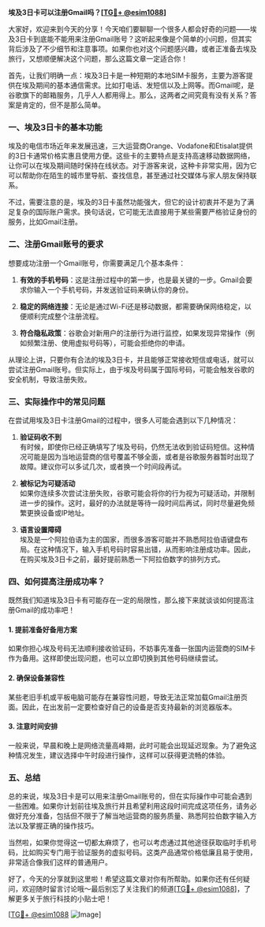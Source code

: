 **埃及3日卡可以注册Gmail吗？[[TG💪+ @esim1088](https://t.me/s/esim1088)]**

大家好，欢迎来到今天的分享！今天咱们要聊聊一个很多人都会好奇的问题——埃及3日卡到底能不能用来注册Gmail账号？这听起来像是个简单的小问题，但其实背后涉及了不少细节和注意事项。如果你也对这个问题感兴趣，或者正准备去埃及旅行，又想顺便解决这个问题，那么这篇文章一定适合你！

首先，让我们明确一点：埃及3日卡是一种短期的本地SIM卡服务，主要为游客提供在埃及期间的基本通信需求。比如打电话、发短信以及上网等。而Gmail呢，是谷歌旗下的邮箱服务，几乎人人都用得上。那么，这两者之间究竟有没有关系？答案是肯定的，但不是那么简单。

### 一、埃及3日卡的基本功能

埃及的电信市场近年来发展迅速，三大运营商Orange、Vodafone和Etisalat提供的3日卡通常价格实惠且使用方便。这些卡的主要特点是支持高速移动数据网络，让你可以在埃及期间随时保持在线状态。对于游客来说，这种卡非常实用，因为它可以帮助你在陌生的城市里导航、查找信息，甚至通过社交媒体与家人朋友保持联系。

不过，需要注意的是，埃及的3日卡虽然功能强大，但它的设计初衷并不是为了满足复杂的国际账户需求。换句话说，它可能无法直接用于某些需要严格验证身份的服务，比如Gmail注册。

### 二、注册Gmail账号的要求

想要成功注册一个Gmail账号，你需要满足几个基本条件：

1. **有效的手机号码**：这是注册过程中的第一步，也是最关键的一步。Gmail会要求你输入一个手机号码，并发送验证码来确认你的身份。
   
2. **稳定的网络连接**：无论是通过Wi-Fi还是移动数据，都需要确保网络稳定，以便顺利完成整个注册流程。

3. **符合隐私政策**：谷歌会对新用户的注册行为进行监控，如果发现异常操作（例如频繁注册、使用虚拟号码等），可能会拒绝你的申请。

从理论上讲，只要你有合法的埃及3日卡，并且能够正常接收短信或电话，就可以尝试注册Gmail账号。但实际上，由于埃及号码属于国际号码，可能会触发谷歌的安全机制，导致注册失败。

### 三、实际操作中的常见问题

在尝试用埃及3日卡注册Gmail的过程中，很多人可能会遇到以下几种情况：

1. **验证码收不到**  
   有时候，即使你已经正确填写了埃及号码，仍然无法收到验证码短信。这种情况可能是因为当地运营商的信号覆盖不够全面，或者是谷歌服务器暂时出现了故障。建议你可以多试几次，或者换一个时间段再试。

2. **被标记为可疑活动**  
   如果你连续多次尝试注册失败，谷歌可能会将你的行为视为可疑活动，并限制进一步的操作。这时，最好的办法就是等待一段时间后再试，同时尽量避免频繁更换设备或IP地址。

3. **语言设置障碍**  
   埃及是一个阿拉伯语为主的国家，而很多游客可能并不熟悉阿拉伯语键盘布局。在这种情况下，输入手机号码时容易出错，从而影响注册成功率。因此，在购买埃及3日卡之前，最好提前熟悉一下阿拉伯数字的排列方式。

### 四、如何提高注册成功率？

既然我们知道埃及3日卡有可能存在一定的局限性，那么接下来就谈谈如何提高注册Gmail的成功率吧！

#### 1. 提前准备好备用方案
如果你担心埃及号码无法顺利接收验证码，不妨事先准备一张国内运营商的SIM卡作为备用。这样即使出现问题，也可以立即切换到其他号码继续尝试。

#### 2. 确保设备兼容性
某些老旧手机或平板电脑可能存在兼容性问题，导致无法正常加载Gmail注册页面。因此，在出发前一定要检查好自己的设备是否支持最新的浏览器版本。

#### 3. 注意时间安排
一般来说，早晨和晚上是网络流量高峰期，此时可能会出现延迟现象。为了避免这种情况发生，建议选择中午时段进行操作，这样可以获得更流畅的体验。

### 五、总结

总的来说，埃及3日卡是可以用来注册Gmail账号的，但在实际操作中可能会遇到一些困难。如果你计划前往埃及旅行并且希望利用这段时间完成这项任务，请务必做好充分准备，包括但不限于了解当地运营商的服务质量、熟悉阿拉伯数字输入方法以及掌握正确的操作技巧。

当然啦，如果你觉得这一切都太麻烦了，也可以考虑通过其他途径获取临时手机号码，比如购买专门用于验证服务的虚拟号码。这类产品通常价格低廉且易于使用，非常适合像我们这样的普通用户。

好了，今天的分享就到这里啦！希望这篇文章对你有所帮助。如果你还有任何疑问，欢迎随时留言讨论哦～最后别忘了关注我们的频道[[TG💪+ @esim1088](https://t.me/s/esim1088)]，了解更多关于旅行科技的小贴士吧！

[[TG💪+ @esim1088](https://t.me/s/esim1088) ![Image](https://i.postimg.cc/4NQfJmqS/Snipaste-2025-05-13-00-14-12.png)]